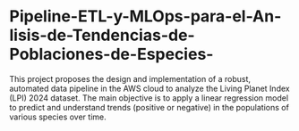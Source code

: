 # Pipeline-ETL-y-MLOps-para-el-An-lisis-de-Tendencias-de-Poblaciones-de-Especies-
This project proposes the design and implementation of a robust, automated data pipeline in the AWS cloud to analyze the Living Planet Index (LPI) 2024 dataset. The main objective is to apply a linear regression model to predict and understand trends (positive or negative) in the populations of various species over time.
